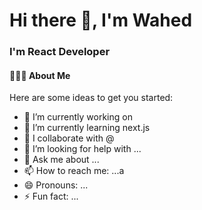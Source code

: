 <h1>Hi there 👋, I'm Wahed</h1> 

<div>
  <h3>I'm React Developer</h3> 
  <h4>👨🏻‍💻 About Me</h4>
</div>


Here are some ideas to get you started:

- 🔭 I’m currently working on 
- 🌱 I’m currently learning next.js
- 👯 I collaborate with @
- 🤔 I’m looking for help with ...
- 💬 Ask me about ...
- 📫 How to reach me: ...a
- 😄 Pronouns: ...
- ⚡ Fun fact: ...
